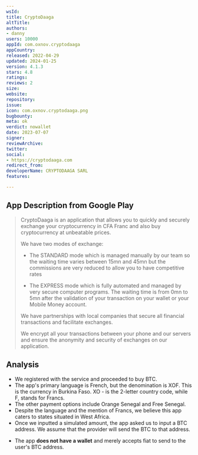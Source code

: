 ```yaml
---
wsId: 
title: CryptoDaaga
altTitle: 
authors:
- danny
users: 10000
appId: com.oxnov.cryptodaaga
appCountry: 
released: 2022-04-29
updated: 2024-01-25
version: 4.1.3
stars: 4.8
ratings: 
reviews: 2
size: 
website: 
repository: 
issue: 
icon: com.oxnov.cryptodaaga.png
bugbounty: 
meta: ok
verdict: nowallet
date: 2023-07-07
signer: 
reviewArchive: 
twitter: 
social:
- https://cryptodaaga.com
redirect_from: 
developerName: CRYPTODAAGA SARL
features: 

---
```


## App Description from Google Play

> CryptoDaaga is an application that allows you to quickly and securely exchange your cryptocurrency in CFA Franc and also buy cryptocurrency at unbeatable prices.
>
> We have two modes of exchange:
>
> - The STANDARD mode which is managed manually by our team so the waiting time varies between 15mn and 45mn but the commissions are very reduced to allow you to have competitive rates
>
> - The EXPRESS mode which is fully automated and managed by very secure computer programs. The waiting time is from 0mn to 5mn after the validation of your transaction on your wallet or your Mobile Money account.
>
> We have partnerships with local companies that secure all financial transactions and facilitate exchanges.
>
> We encrypt all your transactions between your phone and our servers and ensure the anonymity and security of exchanges on our application.

## Analysis

- We registered with the service and proceeded to buy BTC.
- The app's primary language is French, but the denomination is XOF. This is the currency in Burkina Faso. XO - is the 2-letter country code, while F, stands for Francs.
- The other payment options include Orange Senegal and Free Senegal.
- Despite the language and the mention of Francs, we believe this app caters to states situated in West Africa.
- Once we inputted a simulated amount, the app asked us to input a BTC address. We assume that the provider will send the BTC to that address.
* The app **does not have a wallet** and merely accepts fiat to send to the user's BTC address.
